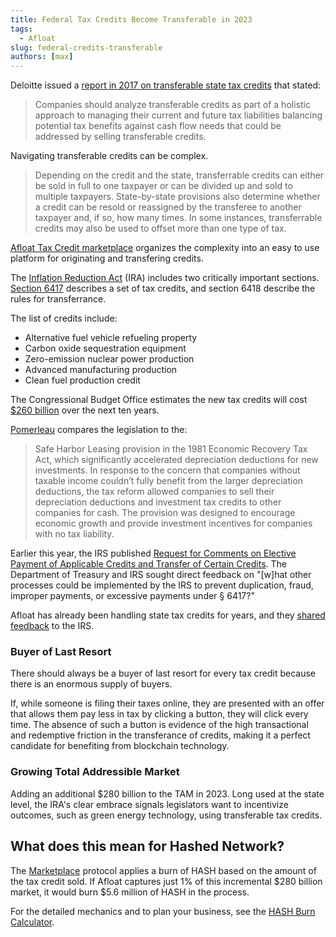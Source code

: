 ```yaml
---
title: Federal Tax Credits Become Transferable in 2023
tags:
  - Afloat
slug: federal-credits-transferable
authors: [max]
---
```

<head>
  <title>Federal Tax Credits Become Transferable in 2023</title>
  <meta charSet="utf-8" />
  <meta property="og:image" content="https://docs.hashed.network/img/networked-desk-cartoon.png" />
  <meta property="og:description" content="The Afloat Tax Credit Marketplace, powered by Hashed Network, poised to capture big share of the incremental $280 billion TAM in January" />
  <meta property="og:title" content="Federal Tax Credits Become Transferable in 2023" />
  <meta property="og:url" content="https://docs.hashed.network/blog/federal-credits-transferable" />
</head>

Deloitte issued a [report in 2017 on transferable state tax credits](https://www2.deloitte.com/content/dam/Deloitte/us/Documents/Tax/us-tax-transferable-state-tax-credits-and-incentives.pdf) that stated: 

> Companies should analyze transferable credits as part of a holistic approach to managing their current and
future tax liabilities balancing potential tax benefits against cash flow needs that could be addressed by
selling transferable credits.

Navigating transferable credits can be complex.

> Depending on the credit and the state, transferrable credits can either be sold in full to one taxpayer or can
be divided up and sold to multiple taxpayers. State-by-state provisions also determine whether a credit can
be resold or reassigned by the transferee to another taxpayer and, if so, how many times. In some
instances, transferrable credits may also be used to offset more than one type of tax.

[Afloat Tax Credit marketplace](https://stayafloat.io) organizes the complexity into an easy to use platform for originating and transfering credits. 

The [Inflation Reduction Act](https://www.congress.gov/bill/117th-congress/house-bill/5376/text) (IRA) includes two critically important sections. [Section 6417](https://www.irs.gov/pub/irs-drop/n-22-50.pdf) describes a set of tax credits, and section 6418 describe the rules for transferrance.

The list of credits include: 
- Alternative fuel vehicle refueling property
- Carbon oxide sequestration equipment
- Zero-emission nuclear power production
- Advanced manufacturing production
- Clean fuel production credit

The Congressional Budget Office estimates the new tax credits will cost [$260 billion](https://taxfoundation.org/inflation-reduction-act-green-energy-tax-credits/) over the next ten years. 

[Pomerleau](https://www.niskanencenter.org/refundability-and-transferability-clean-energy-tax-credits-inflation-reduction-act/) compares the legislation to the: 

> Safe Harbor Leasing provision in the 1981 Economic Recovery Tax Act, which significantly accelerated depreciation deductions for new investments. In response to the concern that companies without taxable income couldn’t fully benefit from the larger depreciation deductions, the tax reform allowed companies to sell their depreciation deductions and investment tax credits to other companies for cash. The provision was designed to encourage economic growth and provide investment incentives for companies with no tax liability. 

Earlier this year, the IRS published [Request for Comments on Elective Payment of Applicable Credits and Transfer of Certain Credits](https://www.irs.gov/pub/irs-drop/n-22-50.pdf). The Department of Treasury and IRS sought direct feedback on "[w]hat other processes could be implemented by the IRS to prevent duplication, fraud, improper payments, or excessive payments under § 6417?" 

Afloat has already been handling state tax credits for years, and they [shared feedback](https://stayafloat.io/#/media) to the IRS.

### Buyer of Last Resort
There should always be a buyer of last resort for every tax credit because there is an enormous supply of buyers.

If, while someone is filing their taxes online, they are presented with an offer that allows them pay less in tax by clicking a button, they will click every time. The absence of such a button is evidence of the high transactional and redemptive friction in the transferance of credits, making it a perfect candidate for benefiting from blockchain technology.

### Growing Total Addressible Market
Adding an additional $280 billion to the TAM in 2023. Long used at the state level, the IRA's clear embrace signals legislators want to incentivize outcomes, such as green energy technology, using transferable tax credits. 

## What does this mean for Hashed Network? 
The [Marketplace](https://docs.hashed.network/docs/marketplaces) protocol applies a burn of HASH based on the amount of the tax credit sold. If Afloat captures just 1% of this incremental $280 billion market, it would burn $5.6 million of HASH in the process.

For the detailed mechanics and to plan your business, see the [HASH Burn Calculator](https://docs.google.com/spreadsheets/d/1R3OIVNQGBGw9Amq1Y6zXhHQMWR3fwQYrEdKZdOFY6sI/edit?usp=sharing).
